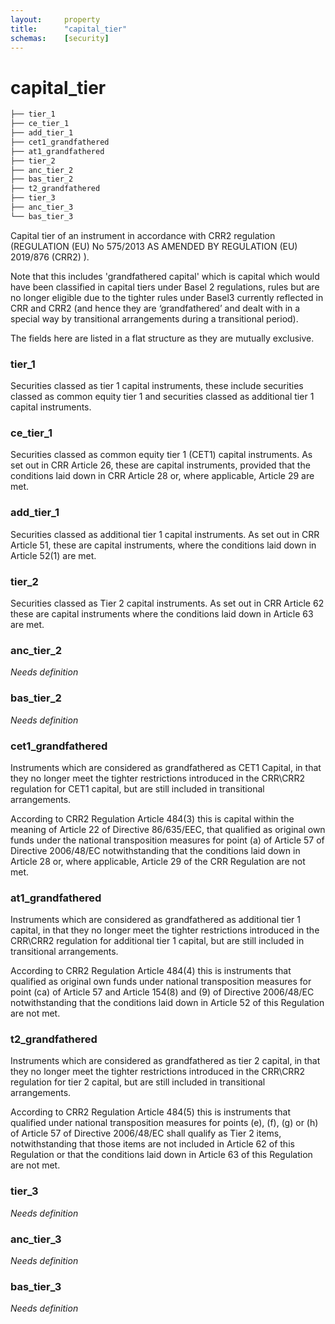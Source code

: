 ```yaml
---
layout:     property
title:      "capital_tier"
schemas:    [security]
---
```


# capital_tier

```bash
├── tier_1
├── ce_tier_1
├── add_tier_1
├── cet1_grandfathered
├── at1_grandfathered
├── tier_2
├── anc_tier_2
├── bas_tier_2
├── t2_grandfathered
├── tier_3
├── anc_tier_3
└── bas_tier_3
```

Capital tier of an instrument in accordance with CRR2 regulation
(REGULATION (EU) No 575/2013 AS AMENDED BY REGULATION (EU) 2019/876 (CRR2) ).

Note that this includes 'grandfathered capital' which is capital which would
have been classified in capital tiers under Basel 2 regulations, rules but are
no longer eligible due to the tighter rules under Basel3 currently
reflected in CRR and CRR2 (and  hence they are ‘grandfathered’ and dealt
with in a special way by transitional arrangements during  a transitional
period).

The fields here are listed in a flat structure as they are mutually exclusive.

### tier_1
Securities classed as tier 1 capital instruments, these include securities
classed as common equity tier 1 and securities classed as additional tier 1
capital instruments.

### ce_tier_1
Securities classed as common equity tier 1 (CET1) capital instruments.
As set out in CRR Article 26, these are  capital instruments,
provided that the conditions laid down in CRR Article 28 or, where applicable,
Article 29 are met.

### add_tier_1
Securities classed as additional tier 1 capital instruments.
As set out in CRR Article 51, these are capital instruments, where the
conditions laid down in Article 52(1) are met.

### tier_2
Securities classed as Tier 2 capital instruments.
As set out in CRR Article 62 these are capital instruments where the
conditions laid down in Article 63 are met.

### anc_tier_2
*Needs definition*

### bas_tier_2
*Needs definition*

### cet1_grandfathered
Instruments which are considered as grandfathered
as CET1 Capital, in that they no longer meet the tighter restrictions
introduced  in the CRR\CRR2 regulation for CET1 capital, but are still included
in transitional arrangements.

According to CRR2 Regulation Article 484(3) this is capital within the meaning
of Article 22 of Directive 86/635/EEC, that qualified as original own funds
under the national transposition measures for point (a) of Article 57 of
Directive 2006/48/EC notwithstanding that the conditions laid down in
Article 28 or, where applicable, Article 29 of the CRR Regulation are not met.

### at1_grandfathered
Instruments which are considered as grandfathered
as additional tier 1 capital, in that they no longer meet the tighter
restrictions introduced  in the CRR\CRR2 regulation for additional tier 1
capital, but are still included in transitional arrangements.

According to CRR2 Regulation Article 484(4) this is instruments that qualified
as original own funds under national transposition measures for point (ca)
of Article 57 and Article 154(8) and (9) of Directive 2006/48/EC
notwithstanding that the conditions laid down in Article 52 of this Regulation
are not met.

### t2_grandfathered
Instruments which are considered as grandfathered
as tier 2 capital, in that they no longer meet the tighter
restrictions introduced  in the CRR\CRR2 regulation for tier 2
capital, but are still included in transitional arrangements.

According to CRR2 Regulation Article 484(5) this is instruments that qualified
under national transposition measures for points (e), (f), (g) or (h) of
Article 57 of Directive 2006/48/EC shall qualify as Tier 2 items,
notwithstanding that those items are not included in Article 62 of this
Regulation or that the conditions laid down in Article 63 of this
Regulation are not met.

### tier_3
*Needs definition*


### anc_tier_3
*Needs definition*

### bas_tier_3
*Needs definition*
